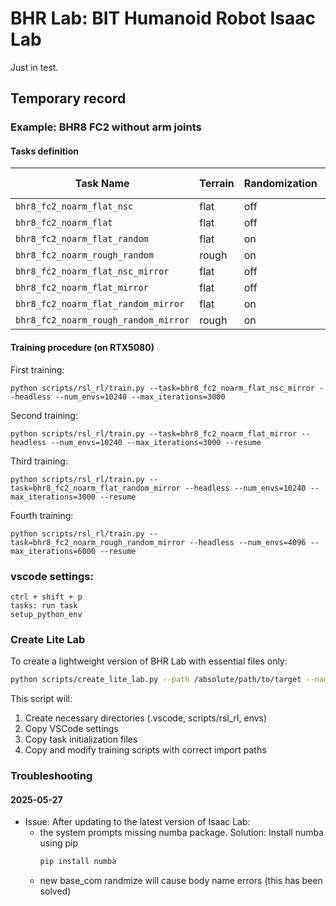 # BHR Lab: BIT Humanoid Robot Isaac Lab
Just in test. 

## Temporary record
### Example: BHR8 FC2 without arm joints
#### Tasks definition
| Task Name                           | Terrain | Randomization | Self Collision | Mirror |
|-------------------------------------|---------|---------------|----------------|--------|
| `bhr8_fc2_noarm_flat_nsc`           |  flat   | off           | off            | off    |
| `bhr8_fc2_noarm_flat`               |  flat   | off           | on             | off    |
| `bhr8_fc2_noarm_flat_random`        |  flat   | on            | on             | off    |
| `bhr8_fc2_noarm_rough_random`       |  rough  | on            | on             | off    |
| `bhr8_fc2_noarm_flat_nsc_mirror`    |  flat   | off           | off            | on     |
| `bhr8_fc2_noarm_flat_mirror`        |  flat   | off           | on             | on     |
| `bhr8_fc2_noarm_flat_random_mirror` |  flat   | on            | on             | on     |
| `bhr8_fc2_noarm_rough_random_mirror`|  rough  | on            | on             | on     |

#### Training procedure (on RTX5080)
First training: 
```
python scripts/rsl_rl/train.py --task=bhr8_fc2_noarm_flat_nsc_mirror --headless --num_envs=10240 --max_iterations=3000
```

Second training:
```
python scripts/rsl_rl/train.py --task=bhr8_fc2_noarm_flat_mirror --headless --num_envs=10240 --max_iterations=3000 --resume
```

Third training:
```
python scripts/rsl_rl/train.py --task=bhr8_fc2_noarm_flat_random_mirror --headless --num_envs=10240 --max_iterations=3000 --resume
```

Fourth training:
```
python scripts/rsl_rl/train.py --task=bhr8_fc2_noarm_rough_random_mirror --headless --num_envs=4096 --max_iterations=6000 --resume
```

### vscode settings:
```
ctrl + shift + p
tasks: run task
setup_python_env
```

### Create Lite Lab
To create a lightweight version of BHR Lab with essential files only:
```bash
python scripts/create_lite_lab.py --path /absolute/path/to/target --name project_name
```

This script will:
1. Create necessary directories (.vscode, scripts/rsl_rl, envs)
2. Copy VSCode settings
3. Copy task initialization files
4. Copy and modify training scripts with correct import paths

### Troubleshooting

#### 2025-05-27
- Issue: After updating to the latest version of Isaac Lab: 
  - the system prompts missing numba package. Solution: Install numba using pip
    ```bash
    pip install numba
    ```
  - new base_com randmize will cause body name errors (this has been solved)